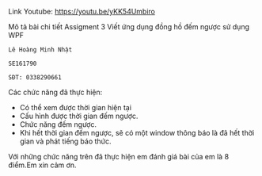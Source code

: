 Link Youtube: https://youtu.be/yKK54Umbiro 


Mô tả bài chi tiết Assigment 3 Viết ứng dụng đồng hồ đếm ngược sử dụng WPF

	Lê Hoàng Minh Nhật 
 
	SE161790 
 
	SĐT: 0338290661

Các chức năng đã thực hiện:

- Có thể xem được thời gian hiện tại
- Cấu hình được thời gian đếm ngược.
- Chức năng đếm ngược.
- Khi hết thời gian đếm ngược, sẽ có một window thông báo là đã hết thời gian và phát tiếng báo thức.

Với những chức năng trên đã thực hiện em đánh giá bài của em là 8 điểm.Em xin cảm ơn.
